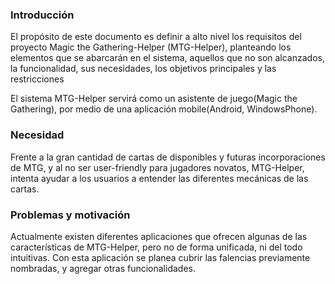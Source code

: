 
### Introducción

El propósito de este documento es definir a alto nivel los requisitos del proyecto Magic the Gathering-Helper (MTG-Helper), planteando los elementos que se abarcarán en el sistema, aquellos que no son alcanzados, la funcionalidad, sus necesidades, los objetivos principales y las restricciones

El sistema MTG-Helper servirá como un asistente de juego(Magic the Gathering), por medio de una aplicación mobile(Android, WindowsPhone).


### Necesidad

Frente a la gran cantidad de cartas de disponibles y futuras incorporaciones de MTG, y al no ser user-friendly para jugadores novatos, MTG-Helper, intenta ayudar a los usuarios a entender las diferentes mecánicas de las cartas.


### Problemas y motivación

Actualmente existen diferentes aplicaciones que ofrecen algunas de las características de MTG-Helper, pero no de forma unificada, ni del todo intuitivas. Con esta aplicación se planea cubrir las falencias previamente nombradas, y agregar otras funcionalidades.

